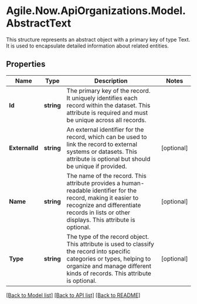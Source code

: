 # Agile.Now.ApiOrganizations.Model.AbstractText
This structure represents an abstract object with a primary key of type Text. It is used to encapsulate detailed information about related entities.

## Properties

Name | Type | Description | Notes
------------ | ------------- | ------------- | -------------
**Id** | **string** | The primary key of the record. It uniquely identifies each record within the dataset. This attribute is required and must be unique across all records. | 
**ExternalId** | **string** | An external identifier for the record, which can be used to link the record to external systems or datasets. This attribute is optional but should be unique if provided. | [optional] 
**Name** | **string** | The name of the record. This attribute provides a human-readable identifier for the record, making it easier to recognize and differentiate records in lists or other displays. This attribute is optional. | [optional] 
**Type** | **string** | The type of the record object. This attribute is used to classify the record into specific categories or types, helping to organize and manage different kinds of records. This attribute is optional. | [optional] 

[[Back to Model list]](../README.md#documentation-for-models) [[Back to API list]](../README.md#documentation-for-api-endpoints) [[Back to README]](../README.md)

